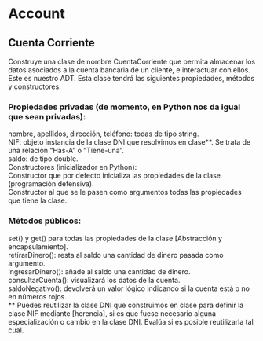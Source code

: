 # Account

## Cuenta Corriente
Construye una clase de nombre CuentaCorriente que permita almacenar los datos asociados a la cuenta bancaria de un cliente, e interactuar con ellos. Este es nuestro ADT.
Esta clase tendrá las siguientes propiedades, métodos y constructores:
### Propiedades privadas (de momento, en Python nos da igual que sean privadas): 
nombre, apellidos, dirección, teléfono: todas de tipo string.  
NIF: objeto instancia de la clase DNI que resolvimos en clase**. Se trata de una relación “Has-A” o “Tiene-una”.  
saldo: de tipo double.  
Constructores (inicializador en Python):  
Constructor que por defecto inicializa las propiedades de la clase (programación defensiva).  
Constructor al que se le pasen como argumentos todas las propiedades que tiene la clase.  
### Métodos públicos: 
set() y get() para todas las propiedades de la clase [Abstracción y encapsulamiento].  
retirarDinero(): resta al saldo una cantidad de dinero pasada como argumento.  
ingresarDinero(): añade al saldo una cantidad de dinero.  
consultarCuenta(): visualizará los datos de la cuenta.  
saldoNegativo(): devolverá un valor lógico indicando si la cuenta está o no en números rojos.  
** Puedes reutilizar la clase DNI que construimos en clase para definir la clase NIF mediante [herencia], si es que fuese necesario alguna especialización o cambio en la clase DNI. Evalúa si es posible reutilizarla tal cual.  
